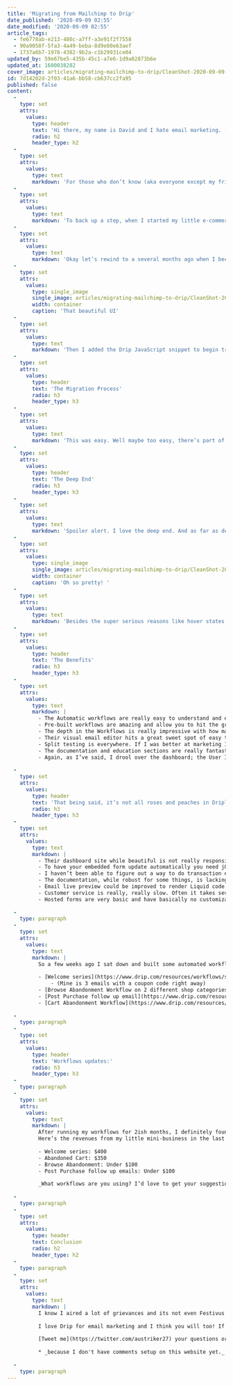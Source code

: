 ```yaml
---
title: 'Migrating from Mailchimp to Drip'
date_published: '2020-09-09 02:55'
date_modified: '2020-09-09 02:55'
article_tags:
  - fe6778ab-e213-480c-a7ff-a3e91f2f7558
  - 90a9058f-5fa3-4a49-beba-8d9e80e63aef
  - 1737a6b7-1978-4382-9b2a-c1b29931ce04
updated_by: 59e67be5-435b-45c1-a7e6-1d9a02873b6e
updated_at: 1600038282
cover_image: articles/migrating-mailchimp-to-drip/CleanShot-2020-09-09-at-19.57.22@2x.jpg
id: 7d14202d-2f03-41a6-bb58-cb637cc2fa95
published: false
content:
  -
    type: set
    attrs:
      values:
        type: header
        text: 'Hi there, my name is David and I hate email marketing. (Well that is until recently).'
        radio: h2
        header_type: h2
  -
    type: set
    attrs:
      values:
        type: text
        markdown: 'For those who don’t know (aka everyone except my friends and family), I run a small outdoors consumer apparel e-commerce brand (aka we sell mega cool mountain branded stuff like hats and stickers) called Rainier Watch (henceforth RW). RW is a little side hustle of sorts that I run out of our spare bedroom, in my spare time. The name of the game in e-commerce has long been emails. And it hasn’t changed even as Facebook takes over the world with Instagram while we all perpetually scroll while in quarantine. So I’ve known for years that all the small business ‘how to articles’ and experts say I need to invading users of my website with a thousand pop ups, games, and freebies in order to drive newsletter signups. Being the stubborn first born that I am, I promptly ignored all that advice and probably lost out on millions (by millions I mean hundreds) of dollars in sales. My thought was as a web developer and general user of the internet, I don’t want my website to have features that I hate to see when browsing (like newsletter pop ups). So I kept a tiny footer email signup and rarely sent emails. As such my little business, that has averages yearly sales of around $10k-20k in under 3 years of being in the e-commerce game, has had a super tiny small email list (until earlier this year it was under 300). In addition to avoiding the dark patterns of newsletter signups, I didn’t particularly enjoy writing emails and or using the email platform I was on (MailChimp). So I didn’t really want to spend time cultivating a list for something I didn’t like. Well as you might have guessed, my opinion on this has changed and that sentiment has flipped on its head. '
  -
    type: set
    attrs:
      values:
        type: text
        markdown: 'To back up a step, when I started my little e-commerce venture, I grabbed Mailchimp as an email software platform. It was free, it seemed good enough, and thats what all the blogs said to use. Although it was fine, I’m like Hamiliton and the perfectionist in me is never “quite satisfied” (you are welcome for that ear worm). So for several years, I’ve had my eye on this other email platform, called Drip. Drip has a beautiful UI and tasty branding. And I’m a sucker for both those things. I think I originally found it because it was a small startup founded by some indie makers in my home state of Minnesota. (Since then they were purchased by the same parent company as Leadpages, and having been flying solo since Leadpages was sold in January 2020.)'
  -
    type: set
    attrs:
      values:
        type: text
        markdown: 'Okay let’s rewind to a several months ago when I became a “long time listener, first time caller” for Drip because they just launched an integration with the ecommerce platform that I use for Rainier Watch, WooCommerce. I jumped on board with this integration and I quickly scampered to add it to my site. Because you can create an account to test things without paying, I did that and poked around the dashboard. It was beautiful. '
  -
    type: set
    attrs:
      values:
        type: single_image
        single_image: articles/migrating-mailchimp-to-drip/CleanShot-2020-09-09-at-19.36.27@2x.jpg
        width: container
        caption: 'That beautiful UI'
  -
    type: set
    attrs:
      values:
        type: text
        markdown: 'Then I added the Drip JavaScript snippet to begin tracking users and 💥 all of sudden my account was costing me $50 a month. (Oops, I didn’t realize this would happen). Sadly two months flew by and I didn’t actually anything with it (I’m in talks with Drip Support and hope I can get those months refunded 🤞 ). But suddenly my schedule opened up last month and I took off my water wings to flounder around in the deep end. Oh and even better Drip had changed the pricing model a bit reducing my monthly cost to $20. Way more affordable for my little side hustle! There was much rejoicing! '
  -
    type: set
    attrs:
      values:
        type: header
        text: 'The Migration Process'
        radio: h3
        header_type: h3
  -
    type: set
    attrs:
      values:
        type: text
        markdown: 'This was easy. Well maybe too easy, there’s part of me that thinks I might not have done everything so its kosher with laws and permissions and things. But basically I followed an quick guide online and exported my people from Mailchimp and then imported them into Drip. I setup tags to match the tags from Mailchimp and then made sure to turn off all the MC emails. Oh and I also updated all the forms on my website to point to Drip. '
  -
    type: set
    attrs:
      values:
        type: header
        text: 'The Deep End'
        radio: h3
        header_type: h3
  -
    type: set
    attrs:
      values:
        type: text
        markdown: 'Spoiler alert. I love the deep end. And as far as deep ends go, lets say I’m not even in the high dive area yet. More like carefully flirting with the rope of the end of the kiddy pool. But using Drip is joyful, the interface is beautiful and oh boy those hover states! I often spend 30% of my time in Drip just hovering and un-hovering on buttons and cards. '
  -
    type: set
    attrs:
      values:
        type: single_image
        single_image: articles/migrating-mailchimp-to-drip/CleanShot-2020-09-09-at-19.52.17@2x.jpg
        width: container
        caption: 'Oh so pretty! '
  -
    type: set
    attrs:
      values:
        type: text
        markdown: 'Besides the super serious reasons like hover states and tasty UI, I love how easy they make email marketing. '
  -
    type: set
    attrs:
      values:
        type: header
        text: 'The Benefits'
        radio: h3
        header_type: h3
  -
    type: set
    attrs:
      values:
        type: text
        markdown: |
          - The Automatic workflows are really easy to understand and edit. Because they are visual I feel like most folks can figure them out pretty quickly.
          - Pre-built workflows are amazing and allow you to hit the ground running. I took full advantage of this and highly recommend them! [Check em all out](https://www.drip.com/resources/workflows)
          - The depth in the Workflows is really impressive with how many integrations and features you can do.
          - Their visual email editor hits a great sweet spot of easy to use without over complicating things or being too advanced. I think Mailchimp’s is more advanced in terms of customization but I prefer Drip’s because of this sweet spot! 
          - Split testing is everywhere. If I was better at marketing I’d split test everything (I know by disclosing I’m not split testing all the marketers reading this are about to throw their device across the room).
          - The documentation and education sections are really fantastic. Drip has released a lot of great video content that help explain the platform and I feel like I’ve just scratched the surface of the MyDrip platform.
          - Again, as I’ve said, I drool over the dashboard; the User Interface in Drip makes its so fun and easy to use! 
          
  -
    type: set
    attrs:
      values:
        type: header
        text: 'That being said, it’s not all roses and peaches in Dripland. Here are some things I feel that could be improved:'
        radio: h3
        header_type: h3
  -
    type: set
    attrs:
      values:
        type: text
        markdown: |
          - Their dashboard site while beautiful is not really responsive, so don’t think about opening it on a phone without having to pinch in and pinch out all over the place. I would forgive this if there was a smartphone app, but there’s not. I’m sorry but you can’t really run a SaaS in the year 2020 without a responsive website and/or app. 
          - To have your embedded form update automatically you need jQuery installed. Luckily because I’m on the world’s most popular worst CMS, WordPress, I have jQuery on my site. But jQuery should never be necessary. I mean come on, its the year 2020! 
          - I haven’t been able to figure out a way to do transaction emails for things like order confirmations. So if anyone knows how to wire up an email that will read order details from Woocommerce, give me a shout on [twitter](https://twitter.com/austriker27) (I really wish I could setup some slick order confirmation emails to replace the not so pretty WordPress default ones.)
          - The documentation, while robust for some things, is lacking when it comes to using the templating language in their emails (Liquid).
          - Email live preview could be improved to render Liquid code. Example: I have a post purchase email that asks the customer how their order went. In that email I removed the liquid code because I wasn’t 100% sure it was working. I don’t want strings of code going out to customers. 
          - Customer service is really, really slow. Often it takes several business days if not more than a week. (I’m not on a premium tier that gets access to live chat so I have to wait for email replies). I think I have one outstanding email from over 7 days ago. This is not okay and I wish they did better. That being said while I was on Mailchimp, I didn’t get any customer support. (Although I was on the free tier so it’s not exactly comparable). I will say the reps have been fairly helpful so far, once they do reply.
          - Hosted forms are very basic and have basically no customization. (Sidenote: This makes me ponder the idea of creating a little website app that is a form builder for Drip forms 🤔). 
          
  -
    type: paragraph
  -
    type: set
    attrs:
      values:
        type: text
        markdown: |
          So a few weeks ago I sat down and built some automated workflows because my goal with marketing has always been a hands off, automated approach. Like I said earlier I started with the pre-built workflows which saved me oodles of time. Here’s the email workflows for Woocommerce (and their pre-built templates) that I used a starting point. I hope they are helpful for you!
          
          - [Welcome series](https://www.drip.com/resources/workflows/sales/woocommerce-welcome-drive-first-time-purchase)
              - (Mine is 3 emails with a coupon code right away)
          - [Browse Abandonment Workflow on 2 different shop categories](https://www.drip.com/resources/workflows/nurture/woocommerce-browse-abandonment)
          - [Post Purchase follow up email](https://www.drip.com/resources/workflows/nurture/woocommerce-post-purchase)
          - [Cart Abandonment Workflow](https://www.drip.com/resources/workflows/abandonment/woocommerce-cart-abandonment)
          
  -
    type: paragraph
  -
    type: set
    attrs:
      values:
        type: header
        text: 'Workflows updates:'
        radio: h3
        header_type: h3
  -
    type: paragraph
  -
    type: set
    attrs:
      values:
        type: text
        markdown: |
          After running my workflows for 2ish months, I definitely found the most success with the welcome series I built. If it’s your first time doing email marketing, I’d recommend starting with the Welcome series and Cart emails. Of course all businesses and markets are different so definitely test things for your business! 
          Here’s the revenues from my little mini-business in the last month or two: 
          
          - Welcome series: $400
          - Abandoned Cart: $350
          - Browse Abandonment: Under $100
          - Post Purchase follow up emails: Under $100
          
          _What workflows are you using? I’d love to get your suggestions!_
          
  -
    type: paragraph
  -
    type: set
    attrs:
      values:
        type: header
        text: Conclusion
        radio: h2
        header_type: h2
  -
    type: paragraph
  -
    type: set
    attrs:
      values:
        type: text
        markdown: |
          I know I aired a lot of grievances and its not even Festivus yet! But my conclusion is this, I used to hate doing email marketing and now I enjoy it! So that’s a big win for Drip and I’m a very happy customer. If they could fix or work on a lot of the things above I’d be over the moon. 
          
          I love Drip for email marketing and I think you will too! If you found this helpful and want to sign up, please use my affiliate link as a way to say thank you. Like all affiliate links I use, it won’t cost you anything and I wouldn’t be recommending it unless I honestly loved it. https://rnwt.ch/drip-email
          
          [Tweet me](https://twitter.com/austriker27) your questions or comments*; thanks so much for reading! 
          
          * _because I don't have comments setup on this website yet._
          
  -
    type: paragraph
---
```

